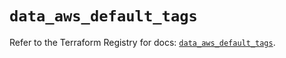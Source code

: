 # `data_aws_default_tags`

Refer to the Terraform Registry for docs: [`data_aws_default_tags`](https://registry.terraform.io/providers/hashicorp/aws/6.2.0/docs/data-sources/default_tags).
